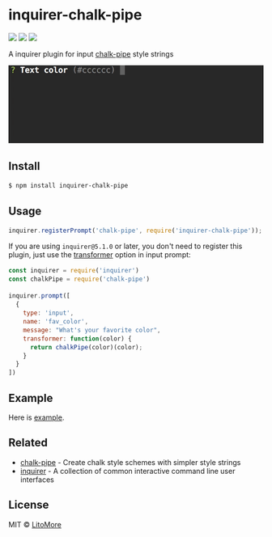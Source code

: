 # inquirer-chalk-pipe

[![](https://img.shields.io/npm/v/inquirer-chalk-pipe.svg)](https://www.npmjs.com/package/inquirer-chalk-pipe)
[![](https://img.shields.io/npm/l/inquirer-chalk-pipe.svg)](https://github.com/LitoMore/inquirer-chalk-pipe/blob/master/LICENSE)
[![](https://img.shields.io/badge/code_style-XO-5ed9c7.svg)](https://github.com/xojs/xo)

A inquirer plugin for input [chalk-pipe](https://github.com/LitoMore/chalk-pipe) style strings

![](https://raw.githubusercontent.com/LitoMore/inquirer-chalk-pipe/master/screenshot.gif)

## Install

```bash
$ npm install inquirer-chalk-pipe
```

## Usage

```javascript
inquirer.registerPrompt('chalk-pipe', require('inquirer-chalk-pipe'));
```

If you are using `inquirer@5.1.0` or later, you don't need to register this plugin, just use the [transformer](https://github.com/SBoudrias/Inquirer.js#question) option in input prompt:

```javascript
const inquirer = require('inquirer')
const chalkPipe = require('chalk-pipe')

inquirer.prompt([
  {
    type: 'input',
    name: 'fav_color',
    message: "What's your favorite color",
    transformer: function(color) {
      return chalkPipe(color)(color);
    }
  }
])
```

## Example

Here is [example](https://github.com/LitoMore/inquirer-chalk-pipe/blob/master/example.js).

## Related

- [chalk-pipe](https://github.com/LitoMore/chalk-pipe) - Create chalk style schemes with simpler style strings
- [inquirer](https://github.com/SBoudrias/Inquirer.js) - A collection of common interactive command line user interfaces

## License

MIT © [LitoMore](https://github.com/LitoMore)
